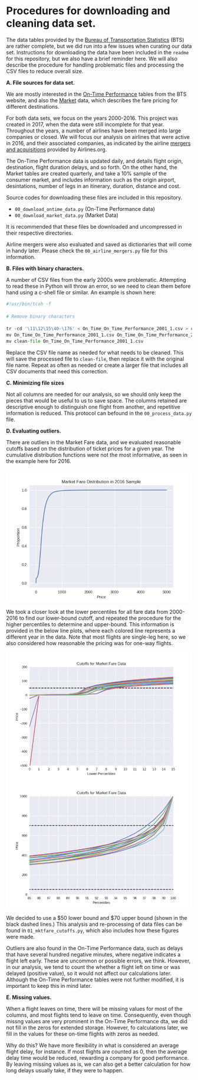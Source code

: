 
# Procedures for downloading and cleaning data set.

The data tables provided by the <a href="https://www.bts.dot.gov/">Bureau of Transportation Statistics</a> (BTS) are rather complete, but we did run into a few issues when curating our data set. Instructions for downloading the data have been included in the <code>readme</code> for this repository, but we also have a brief reminder here. We will also describe the procedure for handling problematic files and processing the CSV files to reduce overall size.

<b>A. File sources for data set.</b>

We are mostly interested in the <a href = 'https://www.transtats.bts.gov/DatabaseInfo.asp?DB_ID=125'>On-Time Performance</a> tables from the BTS website, and also the <a href="https://www.transtats.bts.gov/tables.asp?db_id=125&DB_Name=Airline%20Origin%20and%20Destination%20Survey%20%28DB1B%29#">Market</a> data, which describes the fare pricing for different destinations. 

For both data sets, we focus on the years 2000-2016. This project was created in 2017, when the data were still incomplete for that year. Throughout the years, a number of airlines have been merged into large companies or closed. We will focus our analysis on airlines that were active in 2016, and their associated companies, as indicated by the airline <a href="http://www.airlines.org/dataset/u-s-airline-mergers-and-acquisitions/">mergers and acquisitions</a> provided by Airlines.org.

The On-Time Performance data is updated daily, and details flight origin, destination, flight duration delays, and so forth. On the other hand, the Market tables are created quarterly, and take a 10% sample of the consumer market, and includes information such as the origin airport, desintations, number of legs in an itinerary, duration, distance and cost.

Source codes for downloading these files are included in this repository.
<ul>
  <li><code>00_download_ontime_data.py</code> (On-Time Performance data)</li>
  <li><code>00_download_market_data.py</code> (Market Data)</li>
</ul>

It is recommended that these files be downloaded and uncompressed in their respective directories.

Airline mergers were also evaluated and saved as dictionaries that will come in handy later. Please check the <code>00_airline_mergers.py</code> file for this information.

<b>B. Files with binary characters.</b>

A number of CSV files from the early 2000s were problematic. Attempting to read these in Python will throw an error, so we need to clean them before hand using a c-shell file or similar. An example is shown here:


```python
#!usr/bin/tcsh -f

# Remove binary characters

tr -cd '\11\12\15\40-\176' < On_Time_On_Time_Performance_2001_1.csv > clean-file
mv On_Time_On_Time_Performance_2001_1.csv On_Time_On_Time_Performance_2001_1.bak
mv clean-file On_Time_On_Time_Performance_2001_1.csv
```

Replace the CSV file name as needed for what needs to be cleaned. This will save the processed file to <code>clean-file</code>, then replace it with the original file name. Repeat as often as needed or create a larger file that includes all CSV documents that need this correction.

<b>C. Minimizing file sizes</b>

Not all columns are needed for our analysis, so we should only keep the pieces that would be useful to us to save space.
The columns retained are descriptive enough to distinguish one flight from another, and repetitive information is reduced. This protocol can befound in the <code>00_process_data.py</code> file.

<b>D. Evaluating outliers.</b>

There are outliers in the Market Fare data, and we evaluated reasonable cutoffs based on the distribution of ticket prices for a given year. The cumulative distribution functions were not the most informative, as seen in the example here for 2016.

<center>
<img src="figures/full_ecdf.png">
</center>

We took a closer look at the lower percentiles for all fare data from 2000-2016 to find our lower-bound cutoff, and repeated the procedure for the higher percentiles to determine and upper-bound. This information is provided in the below line plots, where each colored line represents a different year in the data. Note that most flights are single-leg here, so we also considered how reasonable the pricing was for one-way flights. 

<center>
<img src="figures/fare_lower.png">
<br>
<img src="figures/fare_upper.png">
</center>

We decided to use a \$50 lower bound and \$70 upper bound (shown in the black dashed lines.) This analysis and re-processing of data files can be found in <code>01_mktfare_cutoffs.py</code>, which also includes how these figures were made.

Outliers are also found in the On-Time Performance data, such as delays that have several hundred negative minutes, where negative indicates a flight left early. These are uncommon or possible errors, we think. However, in our analysis, we tend to count the whether a flight left on time or was delayed (positive value), so it would not affect our calculations later. Although the On-Time Performance tables were not further modified, it is important to keep this in mind later.

<b>E. Missing values.</b>

When a flight leaves on time, there will be missing values for most of the columns, and most flights tend to leave on time. Consequently, even though missng values are very prominent in the On-Time Performance dta, we did not fill in the zeros for extended storage. However, fo calculations later, we fill in the values for these on-time flights with zeros as needed. 

Why do this? We have more flexibility in what is considered an average flight delay, for instance. If most flights are counted as 0, then the average delay time would be reduced, rewarding a company for good performance. By leaving missing values as is, we can also get a better calculation for how long delays usually take, if they were to happen.
